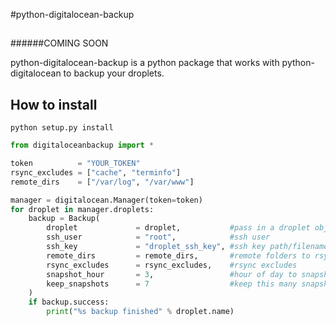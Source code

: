 #python-digitalocean-backup
##

######COMING SOON

python-digitalocean-backup is a python package that works with python-digitalocean to backup your droplets.

## How to install

    python setup.py install

```python
from digitaloceanbackup import *

token          = "YOUR_TOKEN"
rsync_excludes = ["cache", "terminfo"]
remote_dirs    = ["/var/log", "/var/www"]

manager = digitalocean.Manager(token=token)
for droplet in manager.droplets:
    backup = Backup(
        droplet             = droplet,           #pass in a droplet obj
        ssh_user            = "root",            #ssh user
        ssh_key             = "droplet_ssh_key", #ssh key path/filename
        remote_dirs         = remote_dirs,       #remote folders to rsync
        rsync_excludes      = rsync_excludes,    #rsync excludes
        snapshot_hour       = 3,                 #hour of day to snapshot
        keep_snapshots      = 7                  #keep this many snapshots
    )
    if backup.success:
        print("%s backup finished" % droplet.name)
```
